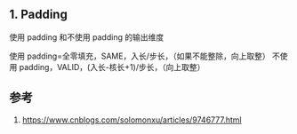 

## 1. Padding

使用 padding 和不使用 padding 的输出维度

使用 padding=全零填充，SAME，入长/步长，（如果不能整除，向上取整）
不使用 padding，VALID，(入长-核长+1)/步长，（向上取整）

## 参考

1. https://www.cnblogs.com/solomonxu/articles/9746777.html
